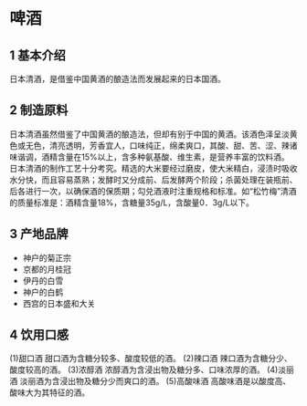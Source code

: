 
# 啤酒

## 1 基本介绍
日本清酒，是借鉴中国黄酒的酿造法而发展起来的日本国酒。

## 2 制造原料
日本清酒虽然借鉴了中国黄酒的酿造法，但却有别于中国的黄酒。该酒色泽呈淡黄色或无色，清亮透明，芳香宜人，口味纯正，绵柔爽口，其酸、甜、苦、涩、辣诸味谐调，酒精含量在15%以上，含多种氨基酸、维生素，是营养丰富的饮料酒。
日本清酒的制作工艺十分考究。精选的大米要经过磨皮，使大米精白，浸渍时吸收水分快，而且容易蒸熟；发酵时又分成前、后发酵两个阶段；杀菌处理在装瓶前、后各进行一次，以确保酒的保质期；勾兑酒液时注重规格和标准。如“松竹梅”清酒的质量标准是：酒精含量18%，含糖量35g/L，含酸量0．3g/L以下。

## 3 产地品牌
* 神户的菊正宗
* 京都的月桂冠
* 伊丹的白雪
* 神户的白鹤
* 西宫的日本盛和大关
## 4 饮用口感
(1)甜口酒 甜口酒为含糖分较多、酸度较低的酒。
(2)辣口酒 辣口酒为含糖分少、酸度较高的酒。
(3)浓醇酒 浓醇酒为含浸出物及糖分多、口味浓厚的酒。
(4)淡丽酒 淡丽酒为含浸出物及糖分少而爽口的酒。
(5)高酸味酒 高酸味酒是以酸度高、酸味大为其特征的酒。